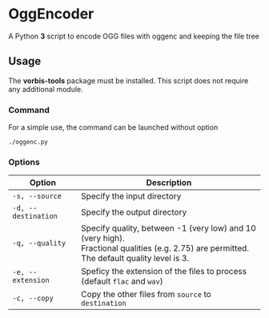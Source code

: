 # OggEncoder
A Python **3** script to encode OGG files with oggenc and keeping the file tree

## Usage
The **vorbis-tools** package must be installed. This script does not require any additional module.

### Command
For a simple use, the command can be launched without option
```
./oggenc.py
```

### Options
| Option                   | Description                                    |
|--------------------------|------------------------------------------------|
| `-s, --source`      | Specify the input directory                         |
| `-d, --destination` | Specify the output directory                        |
| `-q, --quality`     | Specify quality, between -1 (very low) and 10 (very high).<br>Fractional qualities (e.g. 2.75) are permitted.<br>The default quality level is 3. |
| `-e, --extension`   | Speficy the extension of the files to process (default `flac` and `wav`) |
| `-c, --copy`        | Copy the other files from `source` to `destination` |
